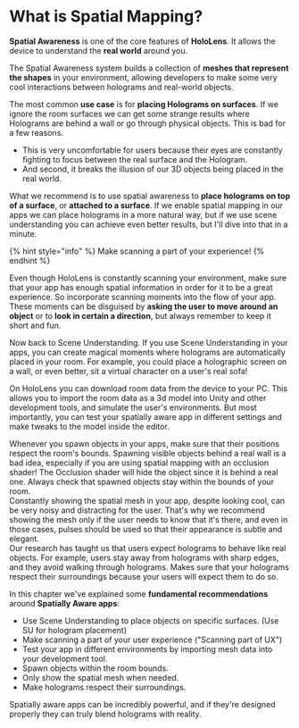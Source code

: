 # What is Spatial Mapping?

**Spatial Awareness** is one of the core features of **HoloLens**. It allows the device to understand the **real world** around you.

  
The Spatial Awareness system builds a collection of **meshes that represent the shapes** in your environment, allowing developers to make some very cool interactions between holograms and real-world objects.

  
The most common **use case** is for **placing Holograms on surfaces**. If we ignore the room surfaces we can get some strange results where Holograms are behind a wall or go through physical objects. This is bad for a few reasons.

*  This is very uncomfortable for users because their eyes are constantly fighting to focus between the real surface and the Hologram.
* And second, it breaks the illusion of our 3D objects being placed in the real world. 

What we recommend is to use spatial awareness to **place holograms on top of a surface**, or **attached to a surface**. If we enable spatial mapping in our apps we can place holograms in a more natural way, but if we use scene understanding you can achieve even better results, but I'll dive into that in a minute.  


{% hint style="info" %}
Make scanning a part of your experience! 
{% endhint %}

  
Even though HoloLens is constantly scanning your environment, make sure that your app has enough spatial information in order for it to be a great experience. So incorporate scanning moments into the flow of your app. These moments can be disguised by **asking the user to move around an object** or to **look in certain a direction**, but always remember to keep it short and fun.  
  
Now back to Scene Understanding. If you use Scene Understanding in your apps, you can create magical moments where holograms are automatically placed in your room. For example, you could place a holographic screen on a wall, or even better, sit a virtual character on a user's real sofa!  
  
On HoloLens you can download room data from the device to your PC. This allows you to import the room data as a 3d model into Unity and other development tools, and simulate the user's environments. But most importantly, you can test your spatially aware app in different settings and make tweaks to the model inside the editor.  
  
Whenever you spawn objects in your apps, make sure that their positions respect the room's bounds. Spawning visible objects behind a real wall is a bad idea, especially if you are using spatial mapping with an occlusion shader! The Occlusion shader will hide the object since it is behind a real one.  Always check that spawned objects stay within the bounds of your room.  
Constantly showing the spatial mesh in your app, despite looking cool, can be very noisy and distracting for the user. That's why we recommend showing the mesh only if the user needs to know that it's there, and even in those cases, pulses should be used so that their appearance is subtle and elegant.  
Our research has taught us that users expect holograms to behave like real objects. For example, users stay away from holograms with sharp edges, and they avoid walking through holograms. Makes sure that your holograms respect their surroundings because your users will expect them to do so.

In this chapter we've explained some **fundamental recommendations** around **Spatially Aware apps**:

* Use Scene Understanding to place objects on specific surfaces. \(Use SU for hologram placement\)
* Make scanning a part of your user experience \("Scanning part of UX"\)
* Test your app in different environments by importing mesh data into your development tool.
* Spawn objects within the room bounds.
* Only show the spatial mesh when needed. 
* Make holograms respect their surroundings.

  
Spatially aware apps can be incredibly powerful, and if they're designed properly they can truly blend holograms with reality.  
  


